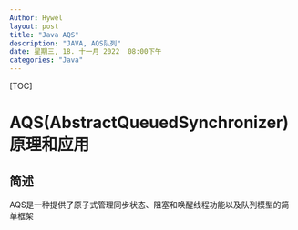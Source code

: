 ```yaml
---
Author: Hywel
layout: post
title: "Java AQS"
description: "JAVA, AQS队列"
date: 星期三, 18. 十一月 2022  08:00下午
categories: "Java"
---
```


[TOC]

# AQS(AbstractQueuedSynchronizer)原理和应用

## 简述

AQS是一种提供了原子式管理同步状态、阻塞和唤醒线程功能以及队列模型的简单框架